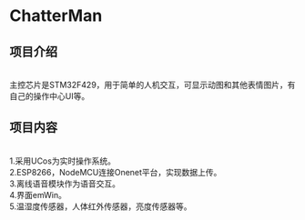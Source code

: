 # ChatterMan #

## 项目介绍
<br>主控芯片是STM32F429，用于简单的人机交互，可显示动图和其他表情图片，有自己的操作中心UI等。
## 项目内容
<br>1.采用UCos为实时操作系统。
<br>2.ESP8266，NodeMCU连接Onenet平台，实现数据上传。
<br>3.离线语音模块作为语音交互。
<br>4.界面emWin。
<br>5.温湿度传感器，人体红外传感器，亮度传感器等。

